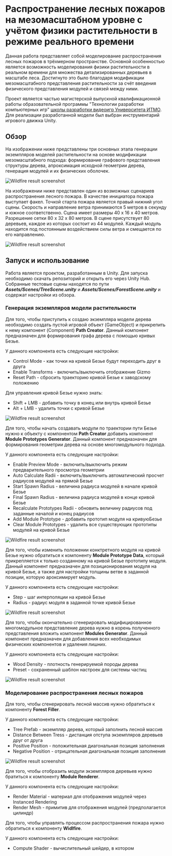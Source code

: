 # Распространение лесных пожаров на мезомасштабном уровне с учётом физики растительности в режиме реального времени
Данная работа представляет собой моделирование распространения лесных пожаров в трёхмерном пространстве. Основной особенностью является возможность моделирования физики растительности в реальном времени для множества детализированных деревьев в масштабе леса. Достигнуто это было благодаря модификации мезомасштабного представления растительности за счёт введения физического представления модулей и связей между ними. 

Проект является частью магистерской выпускной квалификационной работы образовательной программы "Технологии разработки компьютерных игр" [школы разработки видеоигр Университета ИТМО](https://itmo.games/). Для реализации разработанной модели был выбран инструментарий игрового движка Unity.

## Обзор
На изображении ниже представлены три основных этапа генерации экземпляров моделей растительности на основе модификации мезомасштабного подхода: формирование графового представления структуры дерева, апроксимация исходной геометрии дерева, генерация модулей и их физических оболочек.

![Wildfire result screenshot](Docs/TreeGeneratorSteps.PNG)

На изображении ниже представлен один из возможных сценариев распространения лесного пожара. В качестве инициатора пожара выступает факел. Точкой старта пожара является правый нижний угол сцены. Скорость и направление ветра принимаются 5 метров в секунду и южное соответственно. Сцена имеет размеры 40 x 16 x 40 метров. Разрешение сетки 80 x 32 x 80 метров. В сцене присутствует 80 деревьев, каждое из которых состоит из 44 модулей. Каждый модуль находится под постоянным воздействием силы ветра и смещается по его направлению.

![Wildfire result screenshot](Docs/WildfireResultExample.png)

## Запуск и использование
Работа является проектом, разработанным в Unity. Для запуска необходимо скачать репозиторий и открыть его через Unity Hub. Собранные тестовые сцены находятся по пути **_Assets/Scenes/TreeScene.unity_** и **_Assets/Scenes/ForestScene.unity_** и содержат настройки из обзора.

### Генерация экземпляров модели растительности
Для того, чтобы приступить к создаю экземпляра модели дерева необходимо создать пустой игровой объект (GameObject) и прикрепить к нему компонент (Component) **Path Creator**. Данный компонент предназначен для формирования графа дерева с помощью кривых Безье.

У данного компонента есть следующие настройки:
-  Control Mode - как точки на кривой Безье будут переходить друг в друга
-  Enable Transforms - включить/выключить отображение Gizmo
-  Reset Path - сбросить траекторию кривой Безье к заводскому положению

Для управления кривой Безье нужно знать:
-  Shift + LMB - добавить точку в конец или внутрь кривой Безье
-  Alt + LMB - удалить точки с кривой Безье

![Wildfire result screenshot](Docs/PathCreator.png)

Для того, чтобы начать создавать модули по траектории пути Безье нужно к объекту с компонентом **Path Creator** добавить компонент **Module Prototypes Generator**. Данный компонент предназначен для формирования геометрии дерева на основе многомодульного подхода.

У данного компонента есть следующие настройки:
-  Enable Preview Mode - включить/выключить режим предварительного просмотра геометрии
-  Auto Calculate Radii - включить/выключить автоматический просчет радиусов модулей на прямой Безье
-  Start Spawn Radius - величина радиуса модулей в начале кривой Безье
-  Final Spawn Radius - величина радиуса модулей в конце кривой Безье
-  Recalculate Prototypes Radii - обновить величину радиусов под заданные началой и конец радиусов
-  Add Module Prototype - добавить прототип модуля на кривуюБезье
-  Clear Module Prototypes - удалить все существующих прототипы модулей на кривой Безье

![Wildfire result screenshot](Docs/ModulePrototypesGenerator.png)

Для того, чтобы изменить положении конктретного модуля на кривой Безье нужно обратиться к компоненту **Module Prototype Data**, который прикрепляется к только созданному на кривой Безье прототипу модуля. Данный компонент предназначен для позиционирования модуля на кривой Безье, а также для настройки толщины ветве в заданной позиции, которую ароксимирует модуль.

У данного компонента есть следующие настройки:
-  Step - шаг интерполяции на кривой Безье
-  Radius - радиус модуля в заданной точке кривой Безье

![Wildfire result screenshot](Docs/ModulePrototypeData.png)

Для того, чтобы окончательно сгенерировать  модифицированное многомодульное представление дерева нужно в корень полученного представления вложить компонент **Modules Generator**. Данный компонент предназначен для добавления всех необходимых физических компонентов и удаления лишних.

У данного компонента есть следующие настройки:
-  Wood Density - плотность генерируемой породы дерева
-  Preset - сохраненный шаблон настроек для системы частиц

![Wildfire result screenshot](Docs/ModulesGenerator.png)

### Моделирование распространения лесных пожаров
Для того, чтобы сгенерировать лесной массив нужно обратиться к компоненту **Forest Filler**.

У данного компонента есть следующие настройки:
-  Tree Prefab - экземпляр дерева, который заполнить лесной массив
-  Distance Between Tress - дистанция отступа экземпляров деревьев друг от друга
-  Positive Position - положительная диагональная позиция заполнения
-  Negative Position - отрицательная диагональная позиция заполнения

 ![Wildfire result screenshot](Docs/ForestFiller.png)

Для того, чтобы отобразить модули экземпляров деревьев нужно братиться к компоненту **Module Renderer**.

У данного компонента есть следующие настройки:
-  Render Material - материал для отображения модулей через Instanced Rendering
-  Render Mesh - примитив для отображения модулей (предполагается цилиндр)

Для того, чтобы управлять процессом распространения пожара нужно обратиться к компоненту **Widlfire**.

У данного компонента есть следующие настройки:
-  Compute Shader - вычислительный шейдер, в котором 
